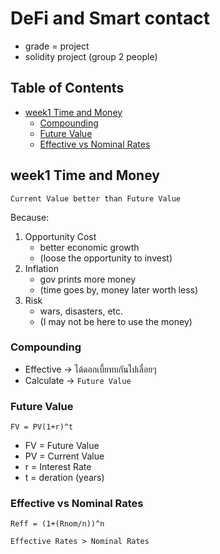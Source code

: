 # DeFi and Smart contact <!-- omit in toc -->

- grade = project
- solidity project (group 2 people)

## Table of Contents <!-- omit in toc -->

- [week1 Time and Money](#week1-time-and-money)
  - [Compounding](#compounding)
  - [Future Value](#future-value)
  - [Effective vs Nominal Rates](#effective-vs-nominal-rates)

## week1 Time and Money

`Current Value better than Future Value`

Because:

1. Opportunity Cost
   - better economic growth
   - (loose the opportunity to invest)
2. Inflation
   - gov prints more money
   - (time goes by, money later worth less)
3. Risk
   - wars, disasters, etc.
   - (I may not be here to use the money)

### Compounding

- Effective -> ได้ดอกเบี้ยทบกันไปเลื่อยๆ
- Calculate -> `Future Value`

### Future Value

    FV = PV(1+r)^t

- FV = Future Value
- PV = Current Value
- r = Interest Rate
- t = deration (years)

### Effective vs Nominal Rates

    Reff = (1+(Rnom/n))^n

`Effective Rates > Nominal Rates`
